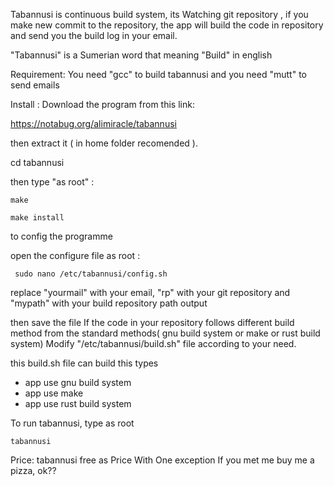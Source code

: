 Tabannusi is continuous build system, its Watching git repository , if you make new commit to the repository, the app will build the code in repository and send you the build log in your email.

"Tabannusi" is a Sumerian word that meaning "Build" in english

Requirement:
You need "gcc" to build tabannusi
and you need "mutt" to send emails

Install :
Download the program from this link:

https://notabug.org/alimiracle/tabannusi

then extract it ( in home folder recomended ).

  cd tabannusi

then type "as root" :

    make

    make install

to config the programme 

open the configure file as root :

     sudo nano /etc/tabannusi/config.sh

replace "yourmail"  with your email, "rp"  with your git repository and "mypath"  with your build repository path output

then save the file
If the code in your repository follows different build method from the standard methods( gnu build system or make or rust build system)
Modify "/etc/tabannusi/build.sh" file according to your need.

this build.sh file
can build this types
- app use gnu build system
- app use make
- app use rust build system

To run tabannusi, type as root

    tabannusi
Price:
tabannusi free as Price
With One exception
If you met me buy me a pizza, ok??

